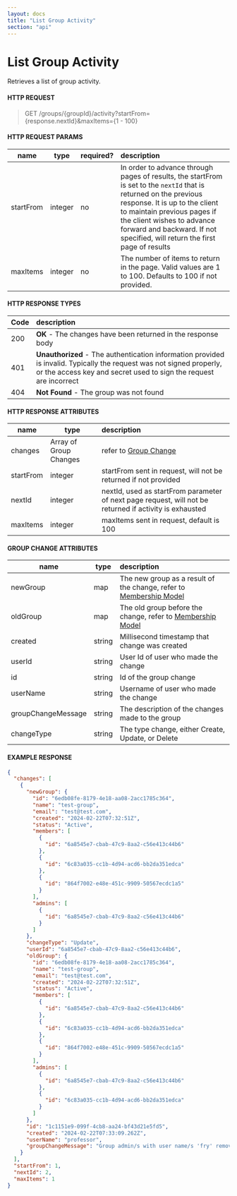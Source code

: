 ```yaml
---
layout: docs
title: "List Group Activity"
section: "api"
---
```


# List Group Activity

Retrieves a list of group activity.

#### HTTP REQUEST

> GET /groups/{groupId}/activity?startFrom={response.nextId}&maxItems={1 - 100}

#### HTTP REQUEST PARAMS

name          | type          | required?   | description |
 ------------ | ------------- | ----------- | :---------- |
startFrom     | integer       | no          | In order to advance through pages of results, the startFrom is set to the `nextId` that is returned on the previous response.  It is up to the client to maintain previous pages if the client wishes to advance forward and backward.   If not specified, will return the first page of results |
maxItems      | integer       | no          | The number of items to return in the page.  Valid values are 1 to 100. Defaults to 100 if not provided. |

#### HTTP RESPONSE TYPES

Code          | description |
 ------------ | :---------- |
200           | **OK** - The changes have been returned in the response body|
401           | **Unauthorized** - The authentication information provided is invalid.  Typically the request was not signed properly, or the access key and secret used to sign the request are incorrect |
404           | **Not Found** - The group was not found |

#### HTTP RESPONSE ATTRIBUTES

name          | type          | description |
 ------------ | ------------- | :---------- |
changes       | Array of Group Changes | refer to [Group Change](#group-change) |
startFrom     | integer       | startFrom sent in request, will not be returned if not provided |
nextId        | integer       | nextId, used as startFrom parameter of next page request, will not be returned if activity is exhausted |
maxItems      | integer       | maxItems sent in request, default is 100 |

#### GROUP CHANGE ATTRIBUTES <a id="group-change"></a>

name                | type          | description |
 -----------------  | ------------- | :---------- |
newGroup            | map           | The new group as a result of the change, refer to [Membership Model](membership-model.html) |
oldGroup            | map           | The old group before the change, refer to [Membership Model](membership-model.html) |
created             | string        | Millisecond timestamp that change was created
userId              | string        | User Id of user who made the change |
id                  | string        | Id of the group change |
userName            | string        | Username of user who made the change |
groupChangeMessage  | string        | The description of the changes made to the group |
changeType          | string        | The type change, either Create, Update, or Delete |

#### EXAMPLE RESPONSE

```json
{
  "changes": [
    {
      "newGroup": {
        "id": "6edb08fe-8179-4e18-aa08-2acc1785c364",
        "name": "test-group",
        "email": "test@test.com",
        "created": "2024-02-22T07:32:51Z",
        "status": "Active",
        "members": [
          {
            "id": "6a8545e7-cbab-47c9-8aa2-c56e413c44b6"
          },
          {
            "id": "6c83a035-cc1b-4d94-acd6-bb2da351edca"
          },
          {
            "id": "864f7002-e48e-451c-9909-50567ecdc1a5"
          }
        ],
        "admins": [
          {
            "id": "6a8545e7-cbab-47c9-8aa2-c56e413c44b6"
          }
        ]
      },
      "changeType": "Update",
      "userId": "6a8545e7-cbab-47c9-8aa2-c56e413c44b6",
      "oldGroup": {
        "id": "6edb08fe-8179-4e18-aa08-2acc1785c364",
        "name": "test-group",
        "email": "test@test.com",
        "created": "2024-02-22T07:32:51Z",
        "status": "Active",
        "members": [
          {
            "id": "6a8545e7-cbab-47c9-8aa2-c56e413c44b6"
          },
          {
            "id": "6c83a035-cc1b-4d94-acd6-bb2da351edca"
          },
          {
            "id": "864f7002-e48e-451c-9909-50567ecdc1a5"
          }
        ],
        "admins": [
          {
            "id": "6a8545e7-cbab-47c9-8aa2-c56e413c44b6"
          },
          {
            "id": "6c83a035-cc1b-4d94-acd6-bb2da351edca"
          }
        ]
      },
      "id": "1c1151e9-099f-4cb8-aa24-bf43d21e5fd5",
      "created": "2024-02-22T07:33:09.262Z",
      "userName": "professor",
      "groupChangeMessage": "Group admin/s with user name/s 'fry' removed."
    }
  ],
  "startFrom": 1,
  "nextId": 2,
  "maxItems": 1
}
```
